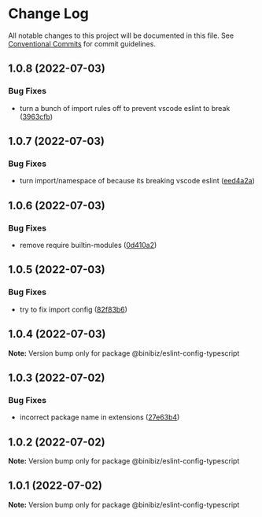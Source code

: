 # Change Log

All notable changes to this project will be documented in this file.
See [Conventional Commits](https://conventionalcommits.org) for commit guidelines.

## 1.0.8 (2022-07-03)


### Bug Fixes

* turn a bunch of import rules off to prevent vscode eslint to break ([3963cfb](https://github.com/binibiz/eslint-config/commit/3963cfbd055d49ababba5e39623f10b13f17b066))





## 1.0.7 (2022-07-03)


### Bug Fixes

* turn import/namespace of because its breaking vscode eslint ([eed4a2a](https://github.com/binibiz/eslint-config/commit/eed4a2a0262e4fe421b0b83b91bf0e926c352690))





## 1.0.6 (2022-07-03)


### Bug Fixes

* remove require builtin-modules ([0d410a2](https://github.com/binibiz/eslint-config/commit/0d410a2d6b831cdd660aca726b60d5f105aa7b10))





## 1.0.5 (2022-07-03)


### Bug Fixes

* try to fix import config ([82f83b6](https://github.com/binibiz/eslint-config/commit/82f83b6f325ee41681831f226c55218b53e44f27))





## 1.0.4 (2022-07-03)

**Note:** Version bump only for package @binibiz/eslint-config-typescript





## 1.0.3 (2022-07-02)


### Bug Fixes

* incorrect package name in extensions ([27e63b4](https://github.com/binibiz/eslint-config/commit/27e63b49ba68c7782fedca57d1e5d0dce2ebca59))





## 1.0.2 (2022-07-02)

**Note:** Version bump only for package @binibiz/eslint-config-typescript





## 1.0.1 (2022-07-02)

**Note:** Version bump only for package @binibiz/eslint-config-typescript
